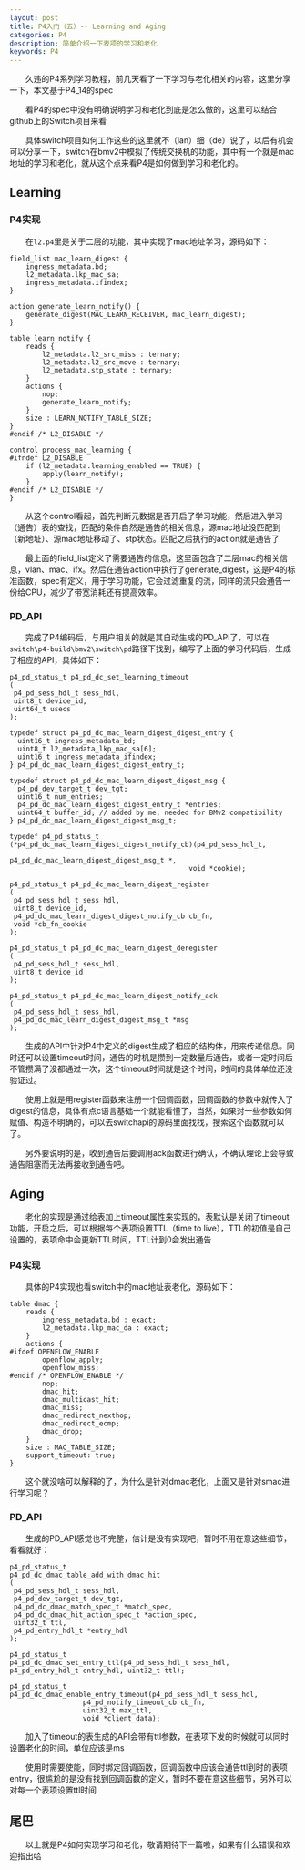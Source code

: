 ```yaml
---
layout: post
title: P4入门（五）-- Learning and Aging
categories: P4
description: 简单介绍一下表项的学习和老化
keywords: P4 
---
```


　　久违的P4系列学习教程，前几天看了一下学习与老化相关的内容，这里分享一下，本文基于P4_14的spec

　　看P4的spec中没有明确说明学习和老化到底是怎么做的，这里可以结合github上的Switch项目来看

　　具体switch项目如何工作这些的这里就不（lan）细（de）说了，以后有机会可以分享一下，switch在bmv2中模拟了传统交换机的功能，其中有一个就是mac地址的学习和老化，就从这个点来看P4是如何做到学习和老化的。

## Learning

### P4实现

　　在`l2.p4`里是关于二层的功能，其中实现了mac地址学习，源码如下：

```
field_list mac_learn_digest {
    ingress_metadata.bd;
    l2_metadata.lkp_mac_sa;
    ingress_metadata.ifindex;
}

action generate_learn_notify() {
    generate_digest(MAC_LEARN_RECEIVER, mac_learn_digest);
}

table learn_notify {
    reads {
        l2_metadata.l2_src_miss : ternary;
        l2_metadata.l2_src_move : ternary;
        l2_metadata.stp_state : ternary;
    }
    actions {
        nop;
        generate_learn_notify;
    }
    size : LEARN_NOTIFY_TABLE_SIZE;
}
#endif /* L2_DISABLE */

control process_mac_learning {
#ifndef L2_DISABLE
    if (l2_metadata.learning_enabled == TRUE) {
        apply(learn_notify);
    }
#endif /* L2_DISABLE */
}
```

　　从这个control看起，首先判断元数据是否开启了学习功能，然后进入学习（通告）表的查找，匹配的条件自然是通告的相关信息，源mac地址没匹配到（新地址）、源mac地址移动了、stp状态。匹配之后执行的action就是通告了

　　最上面的field_list定义了需要通告的信息，这里面包含了二层mac的相关信息，vlan、mac、ifx。然后在通告action中执行了generate_digest，这是P4的标准函数，spec有定义，用于学习功能，它会过滤重复的流，同样的流只会通告一份给CPU，减少了带宽消耗还有提高效率。

### PD_API

　　完成了P4编码后，与用户相关的就是其自动生成的PD_API了，可以在`switch\p4-build\bmv2\switch\pd`路径下找到，编写了上面的学习代码后，生成了相应的API，具体如下：

```
p4_pd_status_t p4_pd_dc_set_learning_timeout
(
 p4_pd_sess_hdl_t sess_hdl,
 uint8_t device_id,
 uint64_t usecs
);

typedef struct p4_pd_dc_mac_learn_digest_digest_entry {
  uint16_t ingress_metadata_bd;
  uint8_t l2_metadata_lkp_mac_sa[6];
  uint16_t ingress_metadata_ifindex;
} p4_pd_dc_mac_learn_digest_digest_entry_t;

typedef struct p4_pd_dc_mac_learn_digest_digest_msg {
  p4_pd_dev_target_t dev_tgt;
  uint16_t num_entries;
  p4_pd_dc_mac_learn_digest_digest_entry_t *entries;
  uint64_t buffer_id; // added by me, needed for BMv2 compatibility
} p4_pd_dc_mac_learn_digest_digest_msg_t;

typedef p4_pd_status_t
(*p4_pd_dc_mac_learn_digest_digest_notify_cb)(p4_pd_sess_hdl_t,
                                            p4_pd_dc_mac_learn_digest_digest_msg_t *,
                                            void *cookie);

p4_pd_status_t p4_pd_dc_mac_learn_digest_register
(
 p4_pd_sess_hdl_t sess_hdl,
 uint8_t device_id,
 p4_pd_dc_mac_learn_digest_digest_notify_cb cb_fn,
 void *cb_fn_cookie
);

p4_pd_status_t p4_pd_dc_mac_learn_digest_deregister
(
 p4_pd_sess_hdl_t sess_hdl,
 uint8_t device_id
);

p4_pd_status_t p4_pd_dc_mac_learn_digest_notify_ack
(
 p4_pd_sess_hdl_t sess_hdl,
 p4_pd_dc_mac_learn_digest_digest_msg_t *msg
);
```

　　生成的API中针对P4中定义的digest生成了相应的结构体，用来传递信息。同时还可以设置timeout时间，通告的时机是攒到一定数量后通告，或者一定时间后不管攒满了没都通过一次，这个timeout时间就是这个时间，时间的具体单位还没验证过。

　　使用上就是用register函数来注册一个回调函数，回调函数的参数中就传入了digest的信息，具体有点c语言基础一个就能看懂了，当然，如果对一些参数如何赋值、构造不明确的，可以去switchapi的源码里面找找，搜索这个函数就可以了。

　　另外要说明的是，收到通告后要调用ack函数进行确认，不确认理论上会导致通告阻塞而无法再接收到通告吧。

## Aging

　　老化的实现是通过给表加上timeout属性来实现的，表默认是关闭了timeout功能，开启之后，可以根据每个表项设置TTL（time to live），TTL的初值是自己设置的，表项命中会更新TTL时间，TTL计到0会发出通告

### P4实现

　　具体的P4实现也看switch中的mac地址表老化，源码如下：

```
table dmac {
    reads {
        ingress_metadata.bd : exact;
        l2_metadata.lkp_mac_da : exact;
    }
    actions {
#ifdef OPENFLOW_ENABLE
        openflow_apply;
        openflow_miss;
#endif /* OPENFLOW_ENABLE */
        nop;
        dmac_hit;
        dmac_multicast_hit;
        dmac_miss;
        dmac_redirect_nexthop;
        dmac_redirect_ecmp;
        dmac_drop;
    }
    size : MAC_TABLE_SIZE;
    support_timeout: true;
}
```

　　这个就没啥可以解释的了，为什么是针对dmac老化，上面又是针对smac进行学习呢？

### PD_API

　　生成的PD_API感觉也不完整，估计是没有实现吧，暂时不用在意这些细节，看看就好：

```
p4_pd_status_t
p4_pd_dc_dmac_table_add_with_dmac_hit
(
 p4_pd_sess_hdl_t sess_hdl,
 p4_pd_dev_target_t dev_tgt,
 p4_pd_dc_dmac_match_spec_t *match_spec,
 p4_pd_dc_dmac_hit_action_spec_t *action_spec,
 uint32_t ttl,
 p4_pd_entry_hdl_t *entry_hdl
);
```

```
p4_pd_status_t
p4_pd_dc_dmac_set_entry_ttl(p4_pd_sess_hdl_t sess_hdl, p4_pd_entry_hdl_t entry_hdl, uint32_t ttl);

p4_pd_status_t
p4_pd_dc_dmac_enable_entry_timeout(p4_pd_sess_hdl_t sess_hdl,
                  p4_pd_notify_timeout_cb cb_fn,
                  uint32_t max_ttl,
                  void *client_data);
```

　　加入了timeout的表生成的API会带有ttl参数，在表项下发的时候就可以同时设置老化的时间，单位应该是ms

　　使用时需要使能，同时绑定回调函数，回调函数中应该会通告ttl到时的表项entry，很尴尬的是没有找到回调函数的定义，暂时不要在意这些细节，另外可以对每一个表项设置ttl时间

## 尾巴

　　以上就是P4如何实现学习和老化，敬请期待下一篇啦，如果有什么错误和欢迎指出哈
